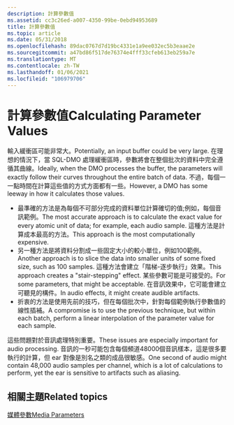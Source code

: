 ```yaml
---
description: 計算參數值
ms.assetid: cc3c26ed-a007-4350-99be-0ebd94953689
title: 計算參數值
ms.topic: article
ms.date: 05/31/2018
ms.openlocfilehash: 89dac0767d7d19bc4331e1a9ee032ec5b3eaae2e
ms.sourcegitcommit: a47bd86f517de76374e4fff33cfeb613eb259a7e
ms.translationtype: MT
ms.contentlocale: zh-TW
ms.lasthandoff: 01/06/2021
ms.locfileid: "106979706"
---
```

# <a name="calculating-parameter-values"></a><span data-ttu-id="29f9c-103">計算參數值</span><span class="sxs-lookup"><span data-stu-id="29f9c-103">Calculating Parameter Values</span></span>

<span data-ttu-id="29f9c-104">輸入緩衝區可能非常大。</span><span class="sxs-lookup"><span data-stu-id="29f9c-104">Potentially, an input buffer could be very large.</span></span> <span data-ttu-id="29f9c-105">在理想的情況下，當 SQL-DMO 處理緩衝區時，參數將會在整個批次的資料中完全遵循其曲線。</span><span class="sxs-lookup"><span data-stu-id="29f9c-105">Ideally, when the DMO processes the buffer, the parameters will exactly follow their curves throughout the entire batch of data.</span></span> <span data-ttu-id="29f9c-106">不過，每個一一點時間在計算這些值的方式方面都有一些。</span><span class="sxs-lookup"><span data-stu-id="29f9c-106">However, a DMO has some leeway in how it calculates those values.</span></span>

-   <span data-ttu-id="29f9c-107">最準確的方法是為每個不可部分完成的資料單位計算確切的值;例如，每個音訊範例。</span><span class="sxs-lookup"><span data-stu-id="29f9c-107">The most accurate approach is to calculate the exact value for every atomic unit of data; for example, each audio sample.</span></span> <span data-ttu-id="29f9c-108">這種方法是計算成本最高的方法。</span><span class="sxs-lookup"><span data-stu-id="29f9c-108">This approach is the most computationally expensive.</span></span>
-   <span data-ttu-id="29f9c-109">另一種方法是將資料分割成一些固定大小的較小單位，例如100範例。</span><span class="sxs-lookup"><span data-stu-id="29f9c-109">Another approach is to slice the data into smaller units of some fixed size, such as 100 samples.</span></span> <span data-ttu-id="29f9c-110">這種方法會建立「階梯-逐步執行」效果。</span><span class="sxs-lookup"><span data-stu-id="29f9c-110">This approach creates a "stair-stepping" effect.</span></span> <span data-ttu-id="29f9c-111">某些參數可能是可接受的。</span><span class="sxs-lookup"><span data-stu-id="29f9c-111">For some parameters, that might be acceptable.</span></span> <span data-ttu-id="29f9c-112">在音訊效果中，它可能會建立可聽見的構件。</span><span class="sxs-lookup"><span data-stu-id="29f9c-112">In audio effects, it might create audible artifacts.</span></span>
-   <span data-ttu-id="29f9c-113">折衷的方法是使用先前的技巧，但在每個批次中，針對每個範例執行參數值的線性插補。</span><span class="sxs-lookup"><span data-stu-id="29f9c-113">A compromise is to use the previous technique, but within each batch, perform a linear interpolation of the parameter value for each sample.</span></span>

<span data-ttu-id="29f9c-114">這些問題對於音訊處理特別重要。</span><span class="sxs-lookup"><span data-stu-id="29f9c-114">These issues are especially important for audio processing.</span></span> <span data-ttu-id="29f9c-115">音訊的一秒可能包含每個頻道48000個音訊樣本，這是很多要執行的計算，但 ear 對像是別名之類的成品很敏感。</span><span class="sxs-lookup"><span data-stu-id="29f9c-115">One second of audio might contain 48,000 audio samples per channel, which is a lot of calculations to perform, yet the ear is sensitive to artifacts such as aliasing.</span></span>

## <a name="related-topics"></a><span data-ttu-id="29f9c-116">相關主題</span><span class="sxs-lookup"><span data-stu-id="29f9c-116">Related topics</span></span>

<dl> <dt>

[<span data-ttu-id="29f9c-117">媒體參數</span><span class="sxs-lookup"><span data-stu-id="29f9c-117">Media Parameters</span></span>](media-parameters.md)
</dt> </dl>

 

 



